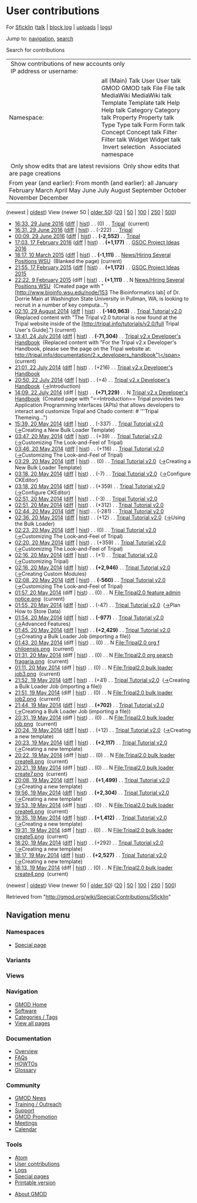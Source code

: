 <div id="mw-page-base" class="noprint">

</div>

<div id="mw-head-base" class="noprint">

</div>

<div id="content" class="mw-body" role="main">

<span id="top"></span>

<div id="mw-js-message" style="display:none;">

</div>



# <span dir="auto">User contributions</span>

<div id="bodyContent">

<div id="contentSub">

For [Sficklin](/wiki/User:Sficklin "User:Sficklin") (<a
href="/mediawiki/index.php?title=User_talk:Sficklin&amp;action=edit&amp;redlink=1"
class="new" title="User talk:Sficklin (page does not exist)">talk</a> \|
[block
log](/mediawiki/index.php?title=Special:Log/block&page=User%3ASficklin "Special:Log/block")
\|
[uploads](/wiki/Special:ListFiles/Sficklin "Special:ListFiles/Sficklin")
\| [logs](/wiki/Special:Log/Sficklin "Special:Log/Sficklin"))

</div>

<div id="jump-to-nav" class="mw-jump">

Jump to: [navigation](#mw-navigation), [search](#p-search)

</div>

<div id="mw-content-text">

Search for contributions

<table class="mw-contributions-table">
<colgroup>
<col style="width: 50%" />
<col style="width: 50%" />
</colgroup>
<tbody>
<tr class="odd">
<td colspan="2"> Show contributions of new accounts only<br />
 IP address or username:</td>
</tr>
<tr class="even">
<td class="mw-label">Namespace:</td>
<td>all (Main) Talk User User talk GMOD GMOD talk File File talk
MediaWiki MediaWiki talk Template Template talk Help Help talk Category
Category talk Property Property talk Type Type talk Form Form talk
Concept Concept talk Filter Filter talk Widget Widget talk  
 Invert selection 
 Associated namespace </td>
</tr>
<tr class="odd">
<td colspan="2"></td>
</tr>
<tr class="even">
<td colspan="2"> Only show edits that are latest revisions
 Only show edits that are page creations</td>
</tr>
<tr class="odd">
<td colspan="2">From year (and earlier): From month (and earlier): all
January February March April May June July August September October
November December</td>
</tr>
</tbody>
</table>

(newest \| <a
href="/mediawiki/index.php?title=Special:Contributions/Sficklin&amp;dir=prev&amp;target=Sficklin"
class="mw-lastlink" rel="last"
title="Special:Contributions/Sficklin">oldest</a>) View (newer 50 \| <a
href="/mediawiki/index.php?title=Special:Contributions/Sficklin&amp;offset=20140519181356&amp;target=Sficklin"
class="mw-nextlink" rel="next"
title="Special:Contributions/Sficklin">older 50</a>) (<a
href="/mediawiki/index.php?title=Special:Contributions/Sficklin&amp;offset=&amp;limit=20&amp;target=Sficklin"
class="mw-numlink" title="Special:Contributions/Sficklin">20</a> \| <a
href="/mediawiki/index.php?title=Special:Contributions/Sficklin&amp;offset=&amp;limit=50&amp;target=Sficklin"
class="mw-numlink" title="Special:Contributions/Sficklin">50</a> \| <a
href="/mediawiki/index.php?title=Special:Contributions/Sficklin&amp;offset=&amp;limit=100&amp;target=Sficklin"
class="mw-numlink" title="Special:Contributions/Sficklin">100</a> \| <a
href="/mediawiki/index.php?title=Special:Contributions/Sficklin&amp;offset=&amp;limit=250&amp;target=Sficklin"
class="mw-numlink" title="Special:Contributions/Sficklin">250</a> \| <a
href="/mediawiki/index.php?title=Special:Contributions/Sficklin&amp;offset=&amp;limit=500&amp;target=Sficklin"
class="mw-numlink" title="Special:Contributions/Sficklin">500</a>)

- <a href="/mediawiki/index.php?title=Tripal&amp;oldid=27192"
  class="mw-changeslist-date" title="Tripal">16:33, 29 June 2016</a>
  ([diff](/mediawiki/index.php?title=Tripal&diff=prev&oldid=27192 "Tripal")
  \| [hist](/mediawiki/index.php?title=Tripal&action=history "Tripal"))
  <span class="mw-changeslist-separator">. .</span>
  <span class="mw-plusminus-null" dir="ltr"
  title="3,067 bytes after change">(0)</span>‎
  <span class="mw-changeslist-separator">. .</span>
  <a href="/wiki/Tripal" class="mw-contributions-title"
  title="Tripal">Tripal</a> ‎ <span class="mw-uctop">(current)</span>
- <a href="/mediawiki/index.php?title=Tripal&amp;oldid=27191"
  class="mw-changeslist-date" title="Tripal">16:31, 29 June 2016</a>
  ([diff](/mediawiki/index.php?title=Tripal&diff=prev&oldid=27191 "Tripal")
  \| [hist](/mediawiki/index.php?title=Tripal&action=history "Tripal"))
  <span class="mw-changeslist-separator">. .</span>
  <span class="mw-plusminus-neg" dir="ltr"
  title="3,067 bytes after change">(-222)</span>‎
  <span class="mw-changeslist-separator">. .</span>
  <a href="/wiki/Tripal" class="mw-contributions-title"
  title="Tripal">Tripal</a> ‎
- <a href="/mediawiki/index.php?title=Tripal&amp;oldid=27190"
  class="mw-changeslist-date" title="Tripal">00:09, 29 June 2016</a>
  ([diff](/mediawiki/index.php?title=Tripal&diff=prev&oldid=27190 "Tripal")
  \| [hist](/mediawiki/index.php?title=Tripal&action=history "Tripal"))
  <span class="mw-changeslist-separator">. .</span> **(-2,552)**‎
  <span class="mw-changeslist-separator">. .</span>
  <a href="/wiki/Tripal" class="mw-contributions-title"
  title="Tripal">Tripal</a> ‎
- <a
  href="/mediawiki/index.php?title=GSOC_Project_Ideas_2016&amp;oldid=26869"
  class="mw-changeslist-date" title="GSOC Project Ideas 2016">17:03, 17
  February 2016</a>
  ([diff](/mediawiki/index.php?title=GSOC_Project_Ideas_2016&diff=prev&oldid=26869 "GSOC Project Ideas 2016")
  \|
  [hist](/mediawiki/index.php?title=GSOC_Project_Ideas_2016&action=history "GSOC Project Ideas 2016"))
  <span class="mw-changeslist-separator">. .</span> **(+1,177)**‎
  <span class="mw-changeslist-separator">. .</span>
  <a href="/wiki/GSOC_Project_Ideas_2016" class="mw-contributions-title"
  title="GSOC Project Ideas 2016">GSOC Project Ideas 2016</a> ‎
- <a
  href="/mediawiki/index.php?title=News/Hiring_Several_Positions_WSU&amp;oldid=26605"
  class="mw-changeslist-date"
  title="News/Hiring Several Positions WSU">18:17, 10 March 2015</a>
  ([diff](/mediawiki/index.php?title=News/Hiring_Several_Positions_WSU&diff=prev&oldid=26605 "News/Hiring Several Positions WSU")
  \|
  [hist](/mediawiki/index.php?title=News/Hiring_Several_Positions_WSU&action=history "News/Hiring Several Positions WSU"))
  <span class="mw-changeslist-separator">. .</span> **(-1,111)**‎
  <span class="mw-changeslist-separator">. .</span>
  <a href="/wiki/News/Hiring_Several_Positions_WSU"
  class="mw-contributions-title"
  title="News/Hiring Several Positions WSU">News/Hiring Several Positions
  WSU</a> ‎ <span class="comment">(Blanked the page)</span>
  <span class="mw-uctop">(current)</span>
- <a
  href="/mediawiki/index.php?title=GSOC_Project_Ideas_2015&amp;oldid=26552"
  class="mw-changeslist-date" title="GSOC Project Ideas 2015">21:55, 17
  February 2015</a>
  ([diff](/mediawiki/index.php?title=GSOC_Project_Ideas_2015&diff=prev&oldid=26552 "GSOC Project Ideas 2015")
  \|
  [hist](/mediawiki/index.php?title=GSOC_Project_Ideas_2015&action=history "GSOC Project Ideas 2015"))
  <span class="mw-changeslist-separator">. .</span> **(+1,172)**‎
  <span class="mw-changeslist-separator">. .</span>
  <a href="/wiki/GSOC_Project_Ideas_2015" class="mw-contributions-title"
  title="GSOC Project Ideas 2015">GSOC Project Ideas 2015</a> ‎
- <a
  href="/mediawiki/index.php?title=News/Hiring_Several_Positions_WSU&amp;oldid=26490"
  class="mw-changeslist-date"
  title="News/Hiring Several Positions WSU">22:22, 9 February 2015</a>
  (diff \|
  [hist](/mediawiki/index.php?title=News/Hiring_Several_Positions_WSU&action=history "News/Hiring Several Positions WSU"))
  <span class="mw-changeslist-separator">. .</span> **(+1,111)**‎
  <span class="mw-changeslist-separator">. .</span> N
  <a href="/wiki/News/Hiring_Several_Positions_WSU"
  class="mw-contributions-title"
  title="News/Hiring Several Positions WSU">News/Hiring Several Positions
  WSU</a> ‎ <span class="comment">(Created page with
  "\[http://www.bioinfo.wsu.edu/node/153 The Bioinformatics lab\] of Dr.
  Dorrie Main at Washington State University in Pullman, WA, is looking
  to recruit in a number of key computa...")</span>
- <a
  href="/mediawiki/index.php?title=Tripal_Tutorial_v2.0&amp;oldid=26026"
  class="mw-changeslist-date" title="Tripal Tutorial v2.0">02:10, 29
  August 2014</a>
  ([diff](/mediawiki/index.php?title=Tripal_Tutorial_v2.0&diff=prev&oldid=26026 "Tripal Tutorial v2.0")
  \|
  [hist](/mediawiki/index.php?title=Tripal_Tutorial_v2.0&action=history "Tripal Tutorial v2.0"))
  <span class="mw-changeslist-separator">. .</span> **(-140,963)**‎
  <span class="mw-changeslist-separator">. .</span>
  <a href="/wiki/Tripal_Tutorial_v2.0" class="mw-contributions-title"
  title="Tripal Tutorial v2.0">Tripal Tutorial v2.0</a> ‎
  <span class="comment">(Replaced content with "The Tripal v2.0 tutorial
  is now found at the Tripal website inside of the
  \[http://tripal.info/tutorials/v2.0/full Tripal User's
  Guide\].")</span> <span class="mw-uctop">(current)</span>
- <a
  href="/mediawiki/index.php?title=Tripal_v2.x_Developer%27s_Handbook&amp;oldid=26001"
  class="mw-changeslist-date"
  title="Tripal v2.x Developer&#39;s Handbook">13:41, 24 July 2014</a>
  ([diff](/mediawiki/index.php?title=Tripal_v2.x_Developer%27s_Handbook&diff=prev&oldid=26001 "Tripal v2.x Developer's Handbook")
  \|
  [hist](/mediawiki/index.php?title=Tripal_v2.x_Developer%27s_Handbook&action=history "Tripal v2.x Developer's Handbook"))
  <span class="mw-changeslist-separator">. .</span> **(-71,304)**‎
  <span class="mw-changeslist-separator">. .</span>
  <a href="/wiki/Tripal_v2.x_Developer%27s_Handbook"
  class="mw-contributions-title"
  title="Tripal v2.x Developer&#39;s Handbook">Tripal v2.x Developer's
  Handbook</a> ‎ <span class="comment">(Replaced content with "For the
  Tripal v2.x Developer's Handbook, please see the page on the Tripal
  website at:
  http://tripal.info/documentation/2.x_developers_handbook")</span>
  <span class="mw-uctop">(current)</span>
- <a
  href="/mediawiki/index.php?title=Tripal_v2.x_Developer%27s_Handbook&amp;oldid=25999"
  class="mw-changeslist-date"
  title="Tripal v2.x Developer&#39;s Handbook">21:01, 22 July 2014</a>
  ([diff](/mediawiki/index.php?title=Tripal_v2.x_Developer%27s_Handbook&diff=prev&oldid=25999 "Tripal v2.x Developer's Handbook")
  \|
  [hist](/mediawiki/index.php?title=Tripal_v2.x_Developer%27s_Handbook&action=history "Tripal v2.x Developer's Handbook"))
  <span class="mw-changeslist-separator">. .</span>
  <span class="mw-plusminus-pos" dir="ltr"
  title="71,449 bytes after change">(+216)</span>‎
  <span class="mw-changeslist-separator">. .</span>
  <a href="/wiki/Tripal_v2.x_Developer%27s_Handbook"
  class="mw-contributions-title"
  title="Tripal v2.x Developer&#39;s Handbook">Tripal v2.x Developer's
  Handbook</a> ‎
- <a
  href="/mediawiki/index.php?title=Tripal_v2.x_Developer%27s_Handbook&amp;oldid=25998"
  class="mw-changeslist-date"
  title="Tripal v2.x Developer&#39;s Handbook">20:50, 22 July 2014</a>
  ([diff](/mediawiki/index.php?title=Tripal_v2.x_Developer%27s_Handbook&diff=prev&oldid=25998 "Tripal v2.x Developer's Handbook")
  \|
  [hist](/mediawiki/index.php?title=Tripal_v2.x_Developer%27s_Handbook&action=history "Tripal v2.x Developer's Handbook"))
  <span class="mw-changeslist-separator">. .</span>
  <span class="mw-plusminus-pos" dir="ltr"
  title="71,233 bytes after change">(+4)</span>‎
  <span class="mw-changeslist-separator">. .</span>
  <a href="/wiki/Tripal_v2.x_Developer%27s_Handbook"
  class="mw-contributions-title"
  title="Tripal v2.x Developer&#39;s Handbook">Tripal v2.x Developer's
  Handbook</a> ‎
  <span class="comment">([→](/wiki/Tripal_v2.x_Developer%27s_Handbook#Introduction "Tripal v2.x Developer's Handbook")‎<span dir="auto"><span class="autocomment">Introduction</span></span>)</span>
- <a
  href="/mediawiki/index.php?title=Tripal_v2.x_Developer%27s_Handbook&amp;oldid=25992"
  class="mw-changeslist-date"
  title="Tripal v2.x Developer&#39;s Handbook">14:09, 22 July 2014</a>
  (diff \|
  [hist](/mediawiki/index.php?title=Tripal_v2.x_Developer%27s_Handbook&action=history "Tripal v2.x Developer's Handbook"))
  <span class="mw-changeslist-separator">. .</span> **(+71,229)**‎
  <span class="mw-changeslist-separator">. .</span> N
  <a href="/wiki/Tripal_v2.x_Developer%27s_Handbook"
  class="mw-contributions-title"
  title="Tripal v2.x Developer&#39;s Handbook">Tripal v2.x Developer's
  Handbook</a> ‎ <span class="comment">(Created page with
  "==Introduction== Tripal provides two Application Programming
  Interfaces (APIs) that allows developers to interact and customize
  Tripal and Chado content: \# '''Tripal Themeing...")</span>
- <a
  href="/mediawiki/index.php?title=Tripal_Tutorial_v2.0&amp;oldid=25896"
  class="mw-changeslist-date" title="Tripal Tutorial v2.0">15:39, 20 May
  2014</a>
  ([diff](/mediawiki/index.php?title=Tripal_Tutorial_v2.0&diff=prev&oldid=25896 "Tripal Tutorial v2.0")
  \|
  [hist](/mediawiki/index.php?title=Tripal_Tutorial_v2.0&action=history "Tripal Tutorial v2.0"))
  <span class="mw-changeslist-separator">. .</span>
  <span class="mw-plusminus-neg" dir="ltr"
  title="141,098 bytes after change">(-337)</span>‎
  <span class="mw-changeslist-separator">. .</span>
  <a href="/wiki/Tripal_Tutorial_v2.0" class="mw-contributions-title"
  title="Tripal Tutorial v2.0">Tripal Tutorial v2.0</a> ‎
  <span class="comment">([→](/wiki/Tripal_Tutorial_v2.0#Creating_a_New_Bulk_Loader_Template "Tripal Tutorial v2.0")‎<span dir="auto"><span class="autocomment">Creating
  a New Bulk Loader Template</span></span>)</span>
- <a
  href="/mediawiki/index.php?title=Tripal_Tutorial_v2.0&amp;oldid=25887"
  class="mw-changeslist-date" title="Tripal Tutorial v2.0">03:47, 20 May
  2014</a>
  ([diff](/mediawiki/index.php?title=Tripal_Tutorial_v2.0&diff=prev&oldid=25887 "Tripal Tutorial v2.0")
  \|
  [hist](/mediawiki/index.php?title=Tripal_Tutorial_v2.0&action=history "Tripal Tutorial v2.0"))
  <span class="mw-changeslist-separator">. .</span>
  <span class="mw-plusminus-pos" dir="ltr"
  title="141,435 bytes after change">(+39)</span>‎
  <span class="mw-changeslist-separator">. .</span>
  <a href="/wiki/Tripal_Tutorial_v2.0" class="mw-contributions-title"
  title="Tripal Tutorial v2.0">Tripal Tutorial v2.0</a> ‎
  <span class="comment">([→](/wiki/Tripal_Tutorial_v2.0#Customizing_The_Look-and-Feel_of_Tripal "Tripal Tutorial v2.0")‎<span dir="auto"><span class="autocomment">Customizing
  The Look-and-Feel of Tripal</span></span>)</span>
- <a
  href="/mediawiki/index.php?title=Tripal_Tutorial_v2.0&amp;oldid=25886"
  class="mw-changeslist-date" title="Tripal Tutorial v2.0">03:46, 20 May
  2014</a>
  ([diff](/mediawiki/index.php?title=Tripal_Tutorial_v2.0&diff=prev&oldid=25886 "Tripal Tutorial v2.0")
  \|
  [hist](/mediawiki/index.php?title=Tripal_Tutorial_v2.0&action=history "Tripal Tutorial v2.0"))
  <span class="mw-changeslist-separator">. .</span>
  <span class="mw-plusminus-pos" dir="ltr"
  title="141,396 bytes after change">(+116)</span>‎
  <span class="mw-changeslist-separator">. .</span>
  <a href="/wiki/Tripal_Tutorial_v2.0" class="mw-contributions-title"
  title="Tripal Tutorial v2.0">Tripal Tutorial v2.0</a> ‎
  <span class="comment">([→](/wiki/Tripal_Tutorial_v2.0#Customizing_The_Look-and-Feel_of_Tripal "Tripal Tutorial v2.0")‎<span dir="auto"><span class="autocomment">Customizing
  The Look-and-Feel of Tripal</span></span>)</span>
- <a
  href="/mediawiki/index.php?title=Tripal_Tutorial_v2.0&amp;oldid=25885"
  class="mw-changeslist-date" title="Tripal Tutorial v2.0">03:29, 20 May
  2014</a>
  ([diff](/mediawiki/index.php?title=Tripal_Tutorial_v2.0&diff=prev&oldid=25885 "Tripal Tutorial v2.0")
  \|
  [hist](/mediawiki/index.php?title=Tripal_Tutorial_v2.0&action=history "Tripal Tutorial v2.0"))
  <span class="mw-changeslist-separator">. .</span>
  <span class="mw-plusminus-null" dir="ltr"
  title="141,280 bytes after change">(0)</span>‎
  <span class="mw-changeslist-separator">. .</span>
  <a href="/wiki/Tripal_Tutorial_v2.0" class="mw-contributions-title"
  title="Tripal Tutorial v2.0">Tripal Tutorial v2.0</a> ‎
  <span class="comment">([→](/wiki/Tripal_Tutorial_v2.0#Creating_a_New_Bulk_Loader_Template "Tripal Tutorial v2.0")‎<span dir="auto"><span class="autocomment">Creating
  a New Bulk Loader Template</span></span>)</span>
- <a
  href="/mediawiki/index.php?title=Tripal_Tutorial_v2.0&amp;oldid=25884"
  class="mw-changeslist-date" title="Tripal Tutorial v2.0">03:18, 20 May
  2014</a>
  ([diff](/mediawiki/index.php?title=Tripal_Tutorial_v2.0&diff=prev&oldid=25884 "Tripal Tutorial v2.0")
  \|
  [hist](/mediawiki/index.php?title=Tripal_Tutorial_v2.0&action=history "Tripal Tutorial v2.0"))
  <span class="mw-changeslist-separator">. .</span>
  <span class="mw-plusminus-neg" dir="ltr"
  title="141,280 bytes after change">(-7)</span>‎
  <span class="mw-changeslist-separator">. .</span>
  <a href="/wiki/Tripal_Tutorial_v2.0" class="mw-contributions-title"
  title="Tripal Tutorial v2.0">Tripal Tutorial v2.0</a> ‎
  <span class="comment">([→](/wiki/Tripal_Tutorial_v2.0#Configure_CKEditor "Tripal Tutorial v2.0")‎<span dir="auto"><span class="autocomment">Configure
  CKEditor</span></span>)</span>
- <a
  href="/mediawiki/index.php?title=Tripal_Tutorial_v2.0&amp;oldid=25883"
  class="mw-changeslist-date" title="Tripal Tutorial v2.0">03:18, 20 May
  2014</a>
  ([diff](/mediawiki/index.php?title=Tripal_Tutorial_v2.0&diff=prev&oldid=25883 "Tripal Tutorial v2.0")
  \|
  [hist](/mediawiki/index.php?title=Tripal_Tutorial_v2.0&action=history "Tripal Tutorial v2.0"))
  <span class="mw-changeslist-separator">. .</span>
  <span class="mw-plusminus-pos" dir="ltr"
  title="141,287 bytes after change">(+359)</span>‎
  <span class="mw-changeslist-separator">. .</span>
  <a href="/wiki/Tripal_Tutorial_v2.0" class="mw-contributions-title"
  title="Tripal Tutorial v2.0">Tripal Tutorial v2.0</a> ‎
  <span class="comment">([→](/wiki/Tripal_Tutorial_v2.0#Configure_CKEditor "Tripal Tutorial v2.0")‎<span dir="auto"><span class="autocomment">Configure
  CKEditor</span></span>)</span>
- <a
  href="/mediawiki/index.php?title=Tripal_Tutorial_v2.0&amp;oldid=25882"
  class="mw-changeslist-date" title="Tripal Tutorial v2.0">02:51, 20 May
  2014</a>
  ([diff](/mediawiki/index.php?title=Tripal_Tutorial_v2.0&diff=prev&oldid=25882 "Tripal Tutorial v2.0")
  \|
  [hist](/mediawiki/index.php?title=Tripal_Tutorial_v2.0&action=history "Tripal Tutorial v2.0"))
  <span class="mw-changeslist-separator">. .</span>
  <span class="mw-plusminus-neg" dir="ltr"
  title="140,928 bytes after change">(-3)</span>‎
  <span class="mw-changeslist-separator">. .</span>
  <a href="/wiki/Tripal_Tutorial_v2.0" class="mw-contributions-title"
  title="Tripal Tutorial v2.0">Tripal Tutorial v2.0</a> ‎
- <a
  href="/mediawiki/index.php?title=Tripal_Tutorial_v2.0&amp;oldid=25881"
  class="mw-changeslist-date" title="Tripal Tutorial v2.0">02:51, 20 May
  2014</a>
  ([diff](/mediawiki/index.php?title=Tripal_Tutorial_v2.0&diff=prev&oldid=25881 "Tripal Tutorial v2.0")
  \|
  [hist](/mediawiki/index.php?title=Tripal_Tutorial_v2.0&action=history "Tripal Tutorial v2.0"))
  <span class="mw-changeslist-separator">. .</span>
  <span class="mw-plusminus-pos" dir="ltr"
  title="140,931 bytes after change">(+312)</span>‎
  <span class="mw-changeslist-separator">. .</span>
  <a href="/wiki/Tripal_Tutorial_v2.0" class="mw-contributions-title"
  title="Tripal Tutorial v2.0">Tripal Tutorial v2.0</a> ‎
- <a
  href="/mediawiki/index.php?title=Tripal_Tutorial_v2.0&amp;oldid=25880"
  class="mw-changeslist-date" title="Tripal Tutorial v2.0">02:44, 20 May
  2014</a>
  ([diff](/mediawiki/index.php?title=Tripal_Tutorial_v2.0&diff=prev&oldid=25880 "Tripal Tutorial v2.0")
  \|
  [hist](/mediawiki/index.php?title=Tripal_Tutorial_v2.0&action=history "Tripal Tutorial v2.0"))
  <span class="mw-changeslist-separator">. .</span>
  <span class="mw-plusminus-neg" dir="ltr"
  title="140,619 bytes after change">(-281)</span>‎
  <span class="mw-changeslist-separator">. .</span>
  <a href="/wiki/Tripal_Tutorial_v2.0" class="mw-contributions-title"
  title="Tripal Tutorial v2.0">Tripal Tutorial v2.0</a> ‎
- <a
  href="/mediawiki/index.php?title=Tripal_Tutorial_v2.0&amp;oldid=25879"
  class="mw-changeslist-date" title="Tripal Tutorial v2.0">02:36, 20 May
  2014</a>
  ([diff](/mediawiki/index.php?title=Tripal_Tutorial_v2.0&diff=prev&oldid=25879 "Tripal Tutorial v2.0")
  \|
  [hist](/mediawiki/index.php?title=Tripal_Tutorial_v2.0&action=history "Tripal Tutorial v2.0"))
  <span class="mw-changeslist-separator">. .</span>
  <span class="mw-plusminus-pos" dir="ltr"
  title="140,900 bytes after change">(+12)</span>‎
  <span class="mw-changeslist-separator">. .</span>
  <a href="/wiki/Tripal_Tutorial_v2.0" class="mw-contributions-title"
  title="Tripal Tutorial v2.0">Tripal Tutorial v2.0</a> ‎
  <span class="comment">([→](/wiki/Tripal_Tutorial_v2.0#Using_the_Bulk_Loader "Tripal Tutorial v2.0")‎<span dir="auto"><span class="autocomment">Using
  the Bulk Loader</span></span>)</span>
- <a
  href="/mediawiki/index.php?title=Tripal_Tutorial_v2.0&amp;oldid=25878"
  class="mw-changeslist-date" title="Tripal Tutorial v2.0">02:23, 20 May
  2014</a>
  ([diff](/mediawiki/index.php?title=Tripal_Tutorial_v2.0&diff=prev&oldid=25878 "Tripal Tutorial v2.0")
  \|
  [hist](/mediawiki/index.php?title=Tripal_Tutorial_v2.0&action=history "Tripal Tutorial v2.0"))
  <span class="mw-changeslist-separator">. .</span>
  <span class="mw-plusminus-null" dir="ltr"
  title="140,888 bytes after change">(0)</span>‎
  <span class="mw-changeslist-separator">. .</span>
  <a href="/wiki/Tripal_Tutorial_v2.0" class="mw-contributions-title"
  title="Tripal Tutorial v2.0">Tripal Tutorial v2.0</a> ‎
  <span class="comment">([→](/wiki/Tripal_Tutorial_v2.0#Customizing_The_Look-and-Feel_of_Tripal "Tripal Tutorial v2.0")‎<span dir="auto"><span class="autocomment">Customizing
  The Look-and-Feel of Tripal</span></span>)</span>
- <a
  href="/mediawiki/index.php?title=Tripal_Tutorial_v2.0&amp;oldid=25877"
  class="mw-changeslist-date" title="Tripal Tutorial v2.0">02:20, 20 May
  2014</a>
  ([diff](/mediawiki/index.php?title=Tripal_Tutorial_v2.0&diff=prev&oldid=25877 "Tripal Tutorial v2.0")
  \|
  [hist](/mediawiki/index.php?title=Tripal_Tutorial_v2.0&action=history "Tripal Tutorial v2.0"))
  <span class="mw-changeslist-separator">. .</span>
  <span class="mw-plusminus-pos" dir="ltr"
  title="140,888 bytes after change">(+359)</span>‎
  <span class="mw-changeslist-separator">. .</span>
  <a href="/wiki/Tripal_Tutorial_v2.0" class="mw-contributions-title"
  title="Tripal Tutorial v2.0">Tripal Tutorial v2.0</a> ‎
  <span class="comment">([→](/wiki/Tripal_Tutorial_v2.0#Customizing_The_Look-and-Feel_of_Tripal "Tripal Tutorial v2.0")‎<span dir="auto"><span class="autocomment">Customizing
  The Look-and-Feel of Tripal</span></span>)</span>
- <a
  href="/mediawiki/index.php?title=Tripal_Tutorial_v2.0&amp;oldid=25876"
  class="mw-changeslist-date" title="Tripal Tutorial v2.0">02:16, 20 May
  2014</a>
  ([diff](/mediawiki/index.php?title=Tripal_Tutorial_v2.0&diff=prev&oldid=25876 "Tripal Tutorial v2.0")
  \|
  [hist](/mediawiki/index.php?title=Tripal_Tutorial_v2.0&action=history "Tripal Tutorial v2.0"))
  <span class="mw-changeslist-separator">. .</span>
  <span class="mw-plusminus-pos" dir="ltr"
  title="140,529 bytes after change">(+1)</span>‎
  <span class="mw-changeslist-separator">. .</span>
  <a href="/wiki/Tripal_Tutorial_v2.0" class="mw-contributions-title"
  title="Tripal Tutorial v2.0">Tripal Tutorial v2.0</a> ‎
  <span class="comment">([→](/wiki/Tripal_Tutorial_v2.0#Customizing_Tripal "Tripal Tutorial v2.0")‎<span dir="auto"><span class="autocomment">Customizing
  Tripal</span></span>)</span>
- <a
  href="/mediawiki/index.php?title=Tripal_Tutorial_v2.0&amp;oldid=25875"
  class="mw-changeslist-date" title="Tripal Tutorial v2.0">02:16, 20 May
  2014</a>
  ([diff](/mediawiki/index.php?title=Tripal_Tutorial_v2.0&diff=prev&oldid=25875 "Tripal Tutorial v2.0")
  \|
  [hist](/mediawiki/index.php?title=Tripal_Tutorial_v2.0&action=history "Tripal Tutorial v2.0"))
  <span class="mw-changeslist-separator">. .</span> **(+2,946)**‎
  <span class="mw-changeslist-separator">. .</span>
  <a href="/wiki/Tripal_Tutorial_v2.0" class="mw-contributions-title"
  title="Tripal Tutorial v2.0">Tripal Tutorial v2.0</a> ‎
  <span class="comment">([→](/wiki/Tripal_Tutorial_v2.0#Creating_Custom_Modules "Tripal Tutorial v2.0")‎<span dir="auto"><span class="autocomment">Creating
  Custom Modules</span></span>)</span>
- <a
  href="/mediawiki/index.php?title=Tripal_Tutorial_v2.0&amp;oldid=25874"
  class="mw-changeslist-date" title="Tripal Tutorial v2.0">02:08, 20 May
  2014</a>
  ([diff](/mediawiki/index.php?title=Tripal_Tutorial_v2.0&diff=prev&oldid=25874 "Tripal Tutorial v2.0")
  \|
  [hist](/mediawiki/index.php?title=Tripal_Tutorial_v2.0&action=history "Tripal Tutorial v2.0"))
  <span class="mw-changeslist-separator">. .</span> **(-560)**‎
  <span class="mw-changeslist-separator">. .</span>
  <a href="/wiki/Tripal_Tutorial_v2.0" class="mw-contributions-title"
  title="Tripal Tutorial v2.0">Tripal Tutorial v2.0</a> ‎
  <span class="comment">([→](/wiki/Tripal_Tutorial_v2.0#Customizing_The_Look-and-Feel_of_Tripal "Tripal Tutorial v2.0")‎<span dir="auto"><span class="autocomment">Customizing
  The Look-and-Feel of Tripal</span></span>)</span>
- <a
  href="/mediawiki/index.php?title=File:Tripal2.0_feature_admin_notice.png&amp;oldid=25873"
  class="mw-changeslist-date"
  title="File:Tripal2.0 feature admin notice.png">01:57, 20 May 2014</a>
  (diff \|
  [hist](/mediawiki/index.php?title=File:Tripal2.0_feature_admin_notice.png&action=history "File:Tripal2.0 feature admin notice.png"))
  <span class="mw-changeslist-separator">. .</span>
  <span class="mw-plusminus-null" dir="ltr"
  title="0 bytes after change">(0)</span>‎
  <span class="mw-changeslist-separator">. .</span> N
  <a href="/wiki/File:Tripal2.0_feature_admin_notice.png"
  class="mw-contributions-title"
  title="File:Tripal2.0 feature admin notice.png">File:Tripal2.0 feature
  admin notice.png</a> ‎ <span class="mw-uctop">(current)</span>
- <a
  href="/mediawiki/index.php?title=Tripal_Tutorial_v2.0&amp;oldid=25872"
  class="mw-changeslist-date" title="Tripal Tutorial v2.0">01:55, 20 May
  2014</a>
  ([diff](/mediawiki/index.php?title=Tripal_Tutorial_v2.0&diff=prev&oldid=25872 "Tripal Tutorial v2.0")
  \|
  [hist](/mediawiki/index.php?title=Tripal_Tutorial_v2.0&action=history "Tripal Tutorial v2.0"))
  <span class="mw-changeslist-separator">. .</span>
  <span class="mw-plusminus-neg" dir="ltr"
  title="138,142 bytes after change">(-47)</span>‎
  <span class="mw-changeslist-separator">. .</span>
  <a href="/wiki/Tripal_Tutorial_v2.0" class="mw-contributions-title"
  title="Tripal Tutorial v2.0">Tripal Tutorial v2.0</a> ‎
  <span class="comment">([→](/wiki/Tripal_Tutorial_v2.0#Plan_How_to_Store_Data "Tripal Tutorial v2.0")‎<span dir="auto"><span class="autocomment">Plan
  How to Store Data</span></span>)</span>
- <a
  href="/mediawiki/index.php?title=Tripal_Tutorial_v2.0&amp;oldid=25871"
  class="mw-changeslist-date" title="Tripal Tutorial v2.0">01:54, 20 May
  2014</a>
  ([diff](/mediawiki/index.php?title=Tripal_Tutorial_v2.0&diff=prev&oldid=25871 "Tripal Tutorial v2.0")
  \|
  [hist](/mediawiki/index.php?title=Tripal_Tutorial_v2.0&action=history "Tripal Tutorial v2.0"))
  <span class="mw-changeslist-separator">. .</span> **(-977)**‎
  <span class="mw-changeslist-separator">. .</span>
  <a href="/wiki/Tripal_Tutorial_v2.0" class="mw-contributions-title"
  title="Tripal Tutorial v2.0">Tripal Tutorial v2.0</a> ‎
  <span class="comment">([→](/wiki/Tripal_Tutorial_v2.0#Advanced_Features "Tripal Tutorial v2.0")‎<span dir="auto"><span class="autocomment">Advanced
  Features</span></span>)</span>
- <a
  href="/mediawiki/index.php?title=Tripal_Tutorial_v2.0&amp;oldid=25870"
  class="mw-changeslist-date" title="Tripal Tutorial v2.0">01:45, 20 May
  2014</a>
  ([diff](/mediawiki/index.php?title=Tripal_Tutorial_v2.0&diff=prev&oldid=25870 "Tripal Tutorial v2.0")
  \|
  [hist](/mediawiki/index.php?title=Tripal_Tutorial_v2.0&action=history "Tripal Tutorial v2.0"))
  <span class="mw-changeslist-separator">. .</span> **(+2,429)**‎
  <span class="mw-changeslist-separator">. .</span>
  <a href="/wiki/Tripal_Tutorial_v2.0" class="mw-contributions-title"
  title="Tripal Tutorial v2.0">Tripal Tutorial v2.0</a> ‎
  <span class="comment">([→](/wiki/Tripal_Tutorial_v2.0#Creating_a_Bulk_Loader_Job_.28importing_a_file.29 "Tripal Tutorial v2.0")‎<span dir="auto"><span class="autocomment">Creating
  a Bulk Loader Job (importing a file)</span></span>)</span>
- <a
  href="/mediawiki/index.php?title=File:Tripal2.0_org_f_chiloensis.png&amp;oldid=25869"
  class="mw-changeslist-date"
  title="File:Tripal2.0 org f chiloensis.png">01:43, 20 May 2014</a>
  (diff \|
  [hist](/mediawiki/index.php?title=File:Tripal2.0_org_f_chiloensis.png&action=history "File:Tripal2.0 org f chiloensis.png"))
  <span class="mw-changeslist-separator">. .</span>
  <span class="mw-plusminus-null" dir="ltr"
  title="0 bytes after change">(0)</span>‎
  <span class="mw-changeslist-separator">. .</span> N
  <a href="/wiki/File:Tripal2.0_org_f_chiloensis.png"
  class="mw-contributions-title"
  title="File:Tripal2.0 org f chiloensis.png">File:Tripal2.0 org f
  chiloensis.png</a> ‎ <span class="mw-uctop">(current)</span>
- <a
  href="/mediawiki/index.php?title=File:Tripal2.0_org_search_fragaria.png&amp;oldid=25868"
  class="mw-changeslist-date"
  title="File:Tripal2.0 org search fragaria.png">01:31, 20 May 2014</a>
  (diff \|
  [hist](/mediawiki/index.php?title=File:Tripal2.0_org_search_fragaria.png&action=history "File:Tripal2.0 org search fragaria.png"))
  <span class="mw-changeslist-separator">. .</span>
  <span class="mw-plusminus-null" dir="ltr"
  title="0 bytes after change">(0)</span>‎
  <span class="mw-changeslist-separator">. .</span> N
  <a href="/wiki/File:Tripal2.0_org_search_fragaria.png"
  class="mw-contributions-title"
  title="File:Tripal2.0 org search fragaria.png">File:Tripal2.0 org search
  fragaria.png</a> ‎ <span class="mw-uctop">(current)</span>
- <a
  href="/mediawiki/index.php?title=File:Tripal2.0_bulk_loader_job3.png&amp;oldid=25867"
  class="mw-changeslist-date"
  title="File:Tripal2.0 bulk loader job3.png">01:11, 20 May 2014</a>
  (diff \|
  [hist](/mediawiki/index.php?title=File:Tripal2.0_bulk_loader_job3.png&action=history "File:Tripal2.0 bulk loader job3.png"))
  <span class="mw-changeslist-separator">. .</span>
  <span class="mw-plusminus-null" dir="ltr"
  title="0 bytes after change">(0)</span>‎
  <span class="mw-changeslist-separator">. .</span> N
  <a href="/wiki/File:Tripal2.0_bulk_loader_job3.png"
  class="mw-contributions-title"
  title="File:Tripal2.0 bulk loader job3.png">File:Tripal2.0 bulk loader
  job3.png</a> ‎ <span class="mw-uctop">(current)</span>
- <a
  href="/mediawiki/index.php?title=Tripal_Tutorial_v2.0&amp;oldid=25866"
  class="mw-changeslist-date" title="Tripal Tutorial v2.0">21:52, 19 May
  2014</a>
  ([diff](/mediawiki/index.php?title=Tripal_Tutorial_v2.0&diff=prev&oldid=25866 "Tripal Tutorial v2.0")
  \|
  [hist](/mediawiki/index.php?title=Tripal_Tutorial_v2.0&action=history "Tripal Tutorial v2.0"))
  <span class="mw-changeslist-separator">. .</span>
  <span class="mw-plusminus-pos" dir="ltr"
  title="136,737 bytes after change">(+41)</span>‎
  <span class="mw-changeslist-separator">. .</span>
  <a href="/wiki/Tripal_Tutorial_v2.0" class="mw-contributions-title"
  title="Tripal Tutorial v2.0">Tripal Tutorial v2.0</a> ‎
  <span class="comment">([→](/wiki/Tripal_Tutorial_v2.0#Creating_a_Bulk_Loader_Job_.28importing_a_file.29 "Tripal Tutorial v2.0")‎<span dir="auto"><span class="autocomment">Creating
  a Bulk Loader Job (importing a file)</span></span>)</span>
- <a
  href="/mediawiki/index.php?title=File:Tripal2.0_bulk_loader_job2.png&amp;oldid=25865"
  class="mw-changeslist-date"
  title="File:Tripal2.0 bulk loader job2.png">21:51, 19 May 2014</a>
  (diff \|
  [hist](/mediawiki/index.php?title=File:Tripal2.0_bulk_loader_job2.png&action=history "File:Tripal2.0 bulk loader job2.png"))
  <span class="mw-changeslist-separator">. .</span>
  <span class="mw-plusminus-null" dir="ltr"
  title="0 bytes after change">(0)</span>‎
  <span class="mw-changeslist-separator">. .</span> N
  <a href="/wiki/File:Tripal2.0_bulk_loader_job2.png"
  class="mw-contributions-title"
  title="File:Tripal2.0 bulk loader job2.png">File:Tripal2.0 bulk loader
  job2.png</a> ‎ <span class="mw-uctop">(current)</span>
- <a
  href="/mediawiki/index.php?title=Tripal_Tutorial_v2.0&amp;oldid=25864"
  class="mw-changeslist-date" title="Tripal Tutorial v2.0">21:44, 19 May
  2014</a>
  ([diff](/mediawiki/index.php?title=Tripal_Tutorial_v2.0&diff=prev&oldid=25864 "Tripal Tutorial v2.0")
  \|
  [hist](/mediawiki/index.php?title=Tripal_Tutorial_v2.0&action=history "Tripal Tutorial v2.0"))
  <span class="mw-changeslist-separator">. .</span> **(+702)**‎
  <span class="mw-changeslist-separator">. .</span>
  <a href="/wiki/Tripal_Tutorial_v2.0" class="mw-contributions-title"
  title="Tripal Tutorial v2.0">Tripal Tutorial v2.0</a> ‎
  <span class="comment">([→](/wiki/Tripal_Tutorial_v2.0#Creating_a_Bulk_Loader_Job_.28importing_a_file.29 "Tripal Tutorial v2.0")‎<span dir="auto"><span class="autocomment">Creating
  a Bulk Loader Job (importing a file)</span></span>)</span>
- <a
  href="/mediawiki/index.php?title=File:Tripal2.0_bulk_loader_job.png&amp;oldid=25863"
  class="mw-changeslist-date"
  title="File:Tripal2.0 bulk loader job.png">20:31, 19 May 2014</a>
  (diff \|
  [hist](/mediawiki/index.php?title=File:Tripal2.0_bulk_loader_job.png&action=history "File:Tripal2.0 bulk loader job.png"))
  <span class="mw-changeslist-separator">. .</span>
  <span class="mw-plusminus-null" dir="ltr"
  title="0 bytes after change">(0)</span>‎
  <span class="mw-changeslist-separator">. .</span> N
  <a href="/wiki/File:Tripal2.0_bulk_loader_job.png"
  class="mw-contributions-title"
  title="File:Tripal2.0 bulk loader job.png">File:Tripal2.0 bulk loader
  job.png</a> ‎ <span class="mw-uctop">(current)</span>
- <a
  href="/mediawiki/index.php?title=Tripal_Tutorial_v2.0&amp;oldid=25862"
  class="mw-changeslist-date" title="Tripal Tutorial v2.0">20:24, 19 May
  2014</a>
  ([diff](/mediawiki/index.php?title=Tripal_Tutorial_v2.0&diff=prev&oldid=25862 "Tripal Tutorial v2.0")
  \|
  [hist](/mediawiki/index.php?title=Tripal_Tutorial_v2.0&action=history "Tripal Tutorial v2.0"))
  <span class="mw-changeslist-separator">. .</span>
  <span class="mw-plusminus-pos" dir="ltr"
  title="135,994 bytes after change">(+12)</span>‎
  <span class="mw-changeslist-separator">. .</span>
  <a href="/wiki/Tripal_Tutorial_v2.0" class="mw-contributions-title"
  title="Tripal Tutorial v2.0">Tripal Tutorial v2.0</a> ‎
  <span class="comment">([→](/wiki/Tripal_Tutorial_v2.0#Creating_a_new_template "Tripal Tutorial v2.0")‎<span dir="auto"><span class="autocomment">Creating
  a new template</span></span>)</span>
- <a
  href="/mediawiki/index.php?title=Tripal_Tutorial_v2.0&amp;oldid=25860"
  class="mw-changeslist-date" title="Tripal Tutorial v2.0">20:23, 19 May
  2014</a>
  ([diff](/mediawiki/index.php?title=Tripal_Tutorial_v2.0&diff=prev&oldid=25860 "Tripal Tutorial v2.0")
  \|
  [hist](/mediawiki/index.php?title=Tripal_Tutorial_v2.0&action=history "Tripal Tutorial v2.0"))
  <span class="mw-changeslist-separator">. .</span> **(+2,117)**‎
  <span class="mw-changeslist-separator">. .</span>
  <a href="/wiki/Tripal_Tutorial_v2.0" class="mw-contributions-title"
  title="Tripal Tutorial v2.0">Tripal Tutorial v2.0</a> ‎
  <span class="comment">([→](/wiki/Tripal_Tutorial_v2.0#Creating_a_new_template "Tripal Tutorial v2.0")‎<span dir="auto"><span class="autocomment">Creating
  a new template</span></span>)</span>
- <a
  href="/mediawiki/index.php?title=File:Tripal2.0_bulk_loader_create8.png&amp;oldid=25859"
  class="mw-changeslist-date"
  title="File:Tripal2.0 bulk loader create8.png">20:22, 19 May 2014</a>
  (diff \|
  [hist](/mediawiki/index.php?title=File:Tripal2.0_bulk_loader_create8.png&action=history "File:Tripal2.0 bulk loader create8.png"))
  <span class="mw-changeslist-separator">. .</span>
  <span class="mw-plusminus-null" dir="ltr"
  title="0 bytes after change">(0)</span>‎
  <span class="mw-changeslist-separator">. .</span> N
  <a href="/wiki/File:Tripal2.0_bulk_loader_create8.png"
  class="mw-contributions-title"
  title="File:Tripal2.0 bulk loader create8.png">File:Tripal2.0 bulk
  loader create8.png</a> ‎ <span class="mw-uctop">(current)</span>
- <a
  href="/mediawiki/index.php?title=File:Tripal2.0_bulk_loader_create7.png&amp;oldid=25858"
  class="mw-changeslist-date"
  title="File:Tripal2.0 bulk loader create7.png">20:21, 19 May 2014</a>
  (diff \|
  [hist](/mediawiki/index.php?title=File:Tripal2.0_bulk_loader_create7.png&action=history "File:Tripal2.0 bulk loader create7.png"))
  <span class="mw-changeslist-separator">. .</span>
  <span class="mw-plusminus-null" dir="ltr"
  title="0 bytes after change">(0)</span>‎
  <span class="mw-changeslist-separator">. .</span> N
  <a href="/wiki/File:Tripal2.0_bulk_loader_create7.png"
  class="mw-contributions-title"
  title="File:Tripal2.0 bulk loader create7.png">File:Tripal2.0 bulk
  loader create7.png</a> ‎ <span class="mw-uctop">(current)</span>
- <a
  href="/mediawiki/index.php?title=Tripal_Tutorial_v2.0&amp;oldid=25857"
  class="mw-changeslist-date" title="Tripal Tutorial v2.0">20:08, 19 May
  2014</a>
  ([diff](/mediawiki/index.php?title=Tripal_Tutorial_v2.0&diff=prev&oldid=25857 "Tripal Tutorial v2.0")
  \|
  [hist](/mediawiki/index.php?title=Tripal_Tutorial_v2.0&action=history "Tripal Tutorial v2.0"))
  <span class="mw-changeslist-separator">. .</span> **(+1,499)**‎
  <span class="mw-changeslist-separator">. .</span>
  <a href="/wiki/Tripal_Tutorial_v2.0" class="mw-contributions-title"
  title="Tripal Tutorial v2.0">Tripal Tutorial v2.0</a> ‎
  <span class="comment">([→](/wiki/Tripal_Tutorial_v2.0#Creating_a_new_template "Tripal Tutorial v2.0")‎<span dir="auto"><span class="autocomment">Creating
  a new template</span></span>)</span>
- <a
  href="/mediawiki/index.php?title=Tripal_Tutorial_v2.0&amp;oldid=25856"
  class="mw-changeslist-date" title="Tripal Tutorial v2.0">19:56, 19 May
  2014</a>
  ([diff](/mediawiki/index.php?title=Tripal_Tutorial_v2.0&diff=prev&oldid=25856 "Tripal Tutorial v2.0")
  \|
  [hist](/mediawiki/index.php?title=Tripal_Tutorial_v2.0&action=history "Tripal Tutorial v2.0"))
  <span class="mw-changeslist-separator">. .</span> **(+2,304)**‎
  <span class="mw-changeslist-separator">. .</span>
  <a href="/wiki/Tripal_Tutorial_v2.0" class="mw-contributions-title"
  title="Tripal Tutorial v2.0">Tripal Tutorial v2.0</a> ‎
  <span class="comment">([→](/wiki/Tripal_Tutorial_v2.0#Creating_a_new_template "Tripal Tutorial v2.0")‎<span dir="auto"><span class="autocomment">Creating
  a new template</span></span>)</span>
- <a
  href="/mediawiki/index.php?title=File:Tripal2.0_bulk_loader_create6.png&amp;oldid=25855"
  class="mw-changeslist-date"
  title="File:Tripal2.0 bulk loader create6.png">19:53, 19 May 2014</a>
  (diff \|
  [hist](/mediawiki/index.php?title=File:Tripal2.0_bulk_loader_create6.png&action=history "File:Tripal2.0 bulk loader create6.png"))
  <span class="mw-changeslist-separator">. .</span>
  <span class="mw-plusminus-null" dir="ltr"
  title="0 bytes after change">(0)</span>‎
  <span class="mw-changeslist-separator">. .</span> N
  <a href="/wiki/File:Tripal2.0_bulk_loader_create6.png"
  class="mw-contributions-title"
  title="File:Tripal2.0 bulk loader create6.png">File:Tripal2.0 bulk
  loader create6.png</a> ‎ <span class="mw-uctop">(current)</span>
- <a
  href="/mediawiki/index.php?title=Tripal_Tutorial_v2.0&amp;oldid=25853"
  class="mw-changeslist-date" title="Tripal Tutorial v2.0">19:35, 19 May
  2014</a>
  ([diff](/mediawiki/index.php?title=Tripal_Tutorial_v2.0&diff=prev&oldid=25853 "Tripal Tutorial v2.0")
  \|
  [hist](/mediawiki/index.php?title=Tripal_Tutorial_v2.0&action=history "Tripal Tutorial v2.0"))
  <span class="mw-changeslist-separator">. .</span> **(+1,412)**‎
  <span class="mw-changeslist-separator">. .</span>
  <a href="/wiki/Tripal_Tutorial_v2.0" class="mw-contributions-title"
  title="Tripal Tutorial v2.0">Tripal Tutorial v2.0</a> ‎
  <span class="comment">([→](/wiki/Tripal_Tutorial_v2.0#Creating_a_new_template "Tripal Tutorial v2.0")‎<span dir="auto"><span class="autocomment">Creating
  a new template</span></span>)</span>
- <a
  href="/mediawiki/index.php?title=File:Tripal2.0_bulk_loader_create5.png&amp;oldid=25852"
  class="mw-changeslist-date"
  title="File:Tripal2.0 bulk loader create5.png">19:31, 19 May 2014</a>
  (diff \|
  [hist](/mediawiki/index.php?title=File:Tripal2.0_bulk_loader_create5.png&action=history "File:Tripal2.0 bulk loader create5.png"))
  <span class="mw-changeslist-separator">. .</span>
  <span class="mw-plusminus-null" dir="ltr"
  title="0 bytes after change">(0)</span>‎
  <span class="mw-changeslist-separator">. .</span> N
  <a href="/wiki/File:Tripal2.0_bulk_loader_create5.png"
  class="mw-contributions-title"
  title="File:Tripal2.0 bulk loader create5.png">File:Tripal2.0 bulk
  loader create5.png</a> ‎ <span class="mw-uctop">(current)</span>
- <a
  href="/mediawiki/index.php?title=Tripal_Tutorial_v2.0&amp;oldid=25851"
  class="mw-changeslist-date" title="Tripal Tutorial v2.0">18:20, 19 May
  2014</a>
  ([diff](/mediawiki/index.php?title=Tripal_Tutorial_v2.0&diff=prev&oldid=25851 "Tripal Tutorial v2.0")
  \|
  [hist](/mediawiki/index.php?title=Tripal_Tutorial_v2.0&action=history "Tripal Tutorial v2.0"))
  <span class="mw-changeslist-separator">. .</span>
  <span class="mw-plusminus-pos" dir="ltr"
  title="128,650 bytes after change">(+292)</span>‎
  <span class="mw-changeslist-separator">. .</span>
  <a href="/wiki/Tripal_Tutorial_v2.0" class="mw-contributions-title"
  title="Tripal Tutorial v2.0">Tripal Tutorial v2.0</a> ‎
  <span class="comment">([→](/wiki/Tripal_Tutorial_v2.0#Creating_a_new_template "Tripal Tutorial v2.0")‎<span dir="auto"><span class="autocomment">Creating
  a new template</span></span>)</span>
- <a
  href="/mediawiki/index.php?title=Tripal_Tutorial_v2.0&amp;oldid=25850"
  class="mw-changeslist-date" title="Tripal Tutorial v2.0">18:17, 19 May
  2014</a>
  ([diff](/mediawiki/index.php?title=Tripal_Tutorial_v2.0&diff=prev&oldid=25850 "Tripal Tutorial v2.0")
  \|
  [hist](/mediawiki/index.php?title=Tripal_Tutorial_v2.0&action=history "Tripal Tutorial v2.0"))
  <span class="mw-changeslist-separator">. .</span> **(+2,527)**‎
  <span class="mw-changeslist-separator">. .</span>
  <a href="/wiki/Tripal_Tutorial_v2.0" class="mw-contributions-title"
  title="Tripal Tutorial v2.0">Tripal Tutorial v2.0</a> ‎
  <span class="comment">([→](/wiki/Tripal_Tutorial_v2.0#Creating_a_new_template "Tripal Tutorial v2.0")‎<span dir="auto"><span class="autocomment">Creating
  a new template</span></span>)</span>
- <a
  href="/mediawiki/index.php?title=File:Tripal2.0_bulk_loader_create4.png&amp;oldid=25849"
  class="mw-changeslist-date"
  title="File:Tripal2.0 bulk loader create4.png">18:13, 19 May 2014</a>
  (diff \|
  [hist](/mediawiki/index.php?title=File:Tripal2.0_bulk_loader_create4.png&action=history "File:Tripal2.0 bulk loader create4.png"))
  <span class="mw-changeslist-separator">. .</span>
  <span class="mw-plusminus-null" dir="ltr"
  title="0 bytes after change">(0)</span>‎
  <span class="mw-changeslist-separator">. .</span> N
  <a href="/wiki/File:Tripal2.0_bulk_loader_create4.png"
  class="mw-contributions-title"
  title="File:Tripal2.0 bulk loader create4.png">File:Tripal2.0 bulk
  loader create4.png</a> ‎ <span class="mw-uctop">(current)</span>

(newest \| <a
href="/mediawiki/index.php?title=Special:Contributions/Sficklin&amp;dir=prev&amp;target=Sficklin"
class="mw-lastlink" rel="last"
title="Special:Contributions/Sficklin">oldest</a>) View (newer 50 \| <a
href="/mediawiki/index.php?title=Special:Contributions/Sficklin&amp;offset=20140519181356&amp;target=Sficklin"
class="mw-nextlink" rel="next"
title="Special:Contributions/Sficklin">older 50</a>) (<a
href="/mediawiki/index.php?title=Special:Contributions/Sficklin&amp;offset=&amp;limit=20&amp;target=Sficklin"
class="mw-numlink" title="Special:Contributions/Sficklin">20</a> \| <a
href="/mediawiki/index.php?title=Special:Contributions/Sficklin&amp;offset=&amp;limit=50&amp;target=Sficklin"
class="mw-numlink" title="Special:Contributions/Sficklin">50</a> \| <a
href="/mediawiki/index.php?title=Special:Contributions/Sficklin&amp;offset=&amp;limit=100&amp;target=Sficklin"
class="mw-numlink" title="Special:Contributions/Sficklin">100</a> \| <a
href="/mediawiki/index.php?title=Special:Contributions/Sficklin&amp;offset=&amp;limit=250&amp;target=Sficklin"
class="mw-numlink" title="Special:Contributions/Sficklin">250</a> \| <a
href="/mediawiki/index.php?title=Special:Contributions/Sficklin&amp;offset=&amp;limit=500&amp;target=Sficklin"
class="mw-numlink" title="Special:Contributions/Sficklin">500</a>)

</div>

<div class="printfooter">

Retrieved from "<http://gmod.org/wiki/Special:Contributions/Sficklin>"

</div>

<div id="catlinks" class="catlinks catlinks-allhidden">

</div>

<div class="visualClear">

</div>

</div>

</div>

<div id="mw-navigation">

## Navigation menu

<div id="mw-head">



<div id="left-navigation">

<div id="p-namespaces" class="vectorTabs" role="navigation"
aria-labelledby="p-namespaces-label">

### Namespaces

- <span id="ca-nstab-special">[Special
  page](/wiki/Special:Contributions/Sficklin "This is a special page, you cannot edit the page itself")</span>

</div>

<div id="p-variants" class="vectorMenu emptyPortlet" role="navigation"
aria-labelledby="p-variants-label">

### 

### Variants[](#)

<div class="menu">

</div>

</div>

</div>

<div id="right-navigation">

<div id="p-views" class="vectorTabs emptyPortlet" role="navigation"
aria-labelledby="p-views-label">

### Views

</div>



</div>



</div>

</div>

</div>

<div id="mw-panel">

<div id="p-logo" role="banner">

<a href="/wiki/Main_Page"
style="background-image: url(http://gmod.org/images/GMOD-cogs.png);"
title="Visit the main page"></a>

</div>

<div id="p-Navigation" class="portal" role="navigation"
aria-labelledby="p-Navigation-label">

### Navigation

<div class="body">

- <span id="n-GMOD-Home">[GMOD Home](/wiki/Main_Page)</span>
- <span id="n-Software">[Software](/wiki/GMOD_Components)</span>
- <span id="n-Categories-.2F-Tags">[Categories /
  Tags](/wiki/Categories)</span>
- <span id="n-View-all-pages">[View all
  pages](/wiki/Special:AllPages)</span>

</div>

</div>

<div id="p-Documentation" class="portal" role="navigation"
aria-labelledby="p-Documentation-label">

### Documentation

<div class="body">

- <span id="n-Overview">[Overview](/wiki/Overview)</span>
- <span id="n-FAQs">[FAQs](/wiki/Category:FAQ)</span>
- <span id="n-HOWTOs">[HOWTOs](/wiki/Category:HOWTO)</span>
- <span id="n-Glossary">[Glossary](/wiki/Glossary)</span>

</div>

</div>

<div id="p-Community" class="portal" role="navigation"
aria-labelledby="p-Community-label">

### Community

<div class="body">

- <span id="n-GMOD-News">[GMOD News](/wiki/GMOD_News)</span>
- <span id="n-Training-.2F-Outreach">[Training /
  Outreach](/wiki/Training_and_Outreach)</span>
- <span id="n-Support">[Support](/wiki/Support)</span>
- <span id="n-GMOD-Promotion">[GMOD
  Promotion](/wiki/GMOD_Promotion)</span>
- <span id="n-Meetings">[Meetings](/wiki/Meetings)</span>
- <span id="n-Calendar">[Calendar](/wiki/Calendar)</span>

</div>

</div>

<div id="p-tb" class="portal" role="navigation"
aria-labelledby="p-tb-label">

### Tools

<div class="body">

- <span id="feedlinks"><a
  href="http://gmod.org/mediawiki/index.php?title=Special:Contributions/Sficklin&amp;feed=atom"
  id="feed-atom" class="feedlink" rel="alternate"
  type="application/atom+xml" title="Atom feed for this page">Atom</a></span>
- <span id="t-contributions">[User
  contributions](/wiki/Special:Contributions/Sficklin "A list of contributions of this user")</span>
- <span id="t-log">[Logs](/wiki/Special:Log/Sficklin)</span>
- <span id="t-specialpages"><a href="/wiki/Special:SpecialPages" accesskey="q"
  title="A list of all special pages [q]">Special pages</a></span>
- <span id="t-print"><a
  href="/mediawiki/index.php?title=Special:Contributions/Sficklin&amp;printable=yes"
  rel="alternate" accesskey="p"
  title="Printable version of this page [p]">Printable version</a></span>

</div>

</div>

</div>

</div>

<div id="footer" role="contentinfo">

- <span id="footer-places-about">[About
  GMOD](/wiki/GMOD:About "GMOD:About")</span>

<!-- -->






</div>

